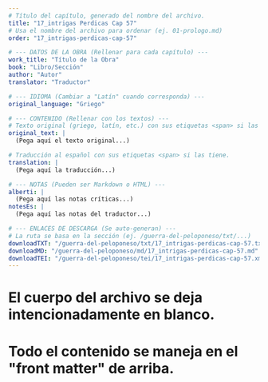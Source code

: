 ```yaml
---
# Título del capítulo, generado del nombre del archivo.
title: "17_intrigas Perdicas Cap 57"
# Usa el nombre del archivo para ordenar (ej. 01-prologo.md)
order: "17_intrigas-perdicas-cap-57"

# --- DATOS DE LA OBRA (Rellenar para cada capítulo) ---
work_title: "Título de la Obra"
book: "Libro/Sección"
author: "Autor"
translator: "Traductor"

# --- IDIOMA (Cambiar a "Latín" cuando corresponda) ---
original_language: "Griego"

# --- CONTENIDO (Rellenar con los textos) ---
# Texto original (griego, latín, etc.) con sus etiquetas <span> si las tiene.
original_text: |
  (Pega aquí el texto original...)

# Traducción al español con sus etiquetas <span> si las tiene.
translation: |
  (Pega aquí la traducción...)

# --- NOTAS (Pueden ser Markdown o HTML) ---
alberti: |
  (Pega aquí las notas críticas...)
notesEs: |
  (Pega aquí las notas del traductor...)

# --- ENLACES DE DESCARGA (Se auto-generan) ---
# La ruta se basa en la sección (ej. /guerra-del-peloponeso/txt/...)
downloadTXT: "/guerra-del-peloponeso/txt/17_intrigas-perdicas-cap-57.txt"
downloadMD: "/guerra-del-peloponeso/md/17_intrigas-perdicas-cap-57.md"
downloadTEI: "/guerra-del-peloponeso/tei/17_intrigas-perdicas-cap-57.xml"
---
```

# El cuerpo del archivo se deja intencionadamente en blanco.
# Todo el contenido se maneja en el "front matter" de arriba.